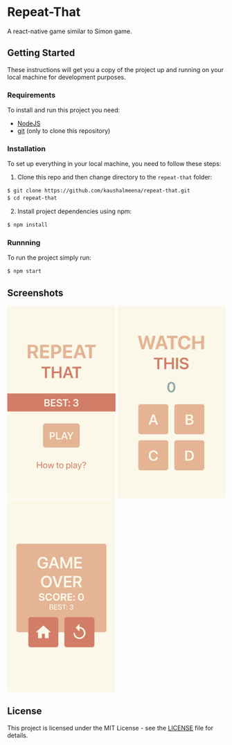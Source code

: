 # Repeat-That

A react-native game similar to Simon game.

## Getting Started

These instructions will get you a copy of the project up and running on your local machine for development purposes.

### Requirements

To install and run this project you need:

- [NodeJS](https://nodejs.org/ "NodeJS")
- [git](https://git-scm.com/downloads "git") (only to clone this repository)

### Installation

To set up everything in your local machine, you need to follow these steps:

1. Clone this repo and then change directory to the `repeat-that` folder:

```bash
$ git clone https://github.com/kaushalmeena/repeat-that.git
$ cd repeat-that
```

2. Install project dependencies using npm:

```bash
$ npm install
```

### Runnning

To run the project simply run:

```bash
$ npm start
```

## Screenshots

<img src="./screenshots/MainMenu.png" width="250"> <img src="./screenshots/Gameplay.png" width="250" /> <img src="./screenshots/GameOver.png" width="250"/>

## License

This project is licensed under the MIT License - see the [LICENSE](LICENSE) file for details.
